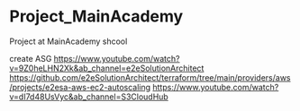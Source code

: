 # Project_MainAcademy
Project at MainAcademy shcool


create ASG
https://www.youtube.com/watch?v=9Z0heLHN2Xk&ab_channel=e2eSolutionArchitect
https://github.com/e2eSolutionArchitect/terraform/tree/main/providers/aws/projects/e2esa-aws-ec2-autoscaling
https://www.youtube.com/watch?v=dI7d48UsVyc&ab_channel=S3CloudHub




